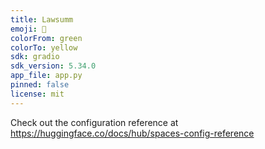 ```yaml
---
title: Lawsumm
emoji: 🐠
colorFrom: green
colorTo: yellow
sdk: gradio
sdk_version: 5.34.0
app_file: app.py
pinned: false
license: mit
---
```


Check out the configuration reference at https://huggingface.co/docs/hub/spaces-config-reference

